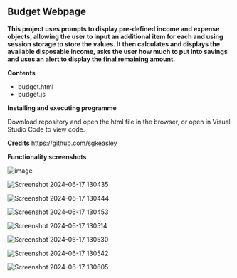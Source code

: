 ## Budget Webpage

**This project uses prompts to display pre-defined income and expense objects, allowing the user to input an 
additional item for each and using session storage to store the values.  It then calculates and displays the
available disposable income, asks the user how much to put into savings and uses an alert to display the final
remaining amount.**

**Contents**
* budget.html
* budget.js


**Installing and executing programme**

Download repository and open the html file in the browser, or open in Visual Studio Code to view code.

**Credits**
https://github.com/sgkeasley

**Functionality screenshots**

![image](https://github.com/sgkeasley/budget/assets/159902419/5670deba-dd41-402f-b4b8-9c256dfb2a0c)

![Screenshot 2024-06-17 130435](https://github.com/sgkeasley/budget/assets/159902419/9e299257-b3e9-4a68-ad9c-fd2b9d6a2385)

![Screenshot 2024-06-17 130444](https://github.com/sgkeasley/budget/assets/159902419/48bd4eb9-f1a8-44ce-9951-1ed25989db8c)

![Screenshot 2024-06-17 130453](https://github.com/sgkeasley/budget/assets/159902419/dd1f9849-9891-44c4-9bbb-95776c4cf45d)

![Screenshot 2024-06-17 130514](https://github.com/sgkeasley/budget/assets/159902419/e13eab76-8dd0-40b6-93a5-dfa8a2e36784)

![Screenshot 2024-06-17 130530](https://github.com/sgkeasley/budget/assets/159902419/05e91690-cdbd-4d51-a7bb-b3b753b630d8)

![Screenshot 2024-06-17 130542](https://github.com/sgkeasley/budget/assets/159902419/b0071ac4-db93-45f1-9bd1-b454c491471b)

![Screenshot 2024-06-17 130605](https://github.com/sgkeasley/budget/assets/159902419/58f9b330-762f-4019-9511-13341344224e)

